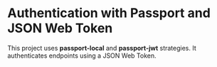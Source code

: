 # Authentication with Passport and JSON Web Token
This project uses **passport-local** and **passport-jwt** strategies. It authenticates endpoints using a JSON Web Token.

